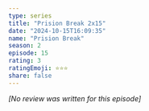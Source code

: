 ```yaml
---
type: series
title: "Prision Break 2x15"
date: "2024-10-15T16:09:35"
name: "Prision Break"
season: 2
episode: 15
rating: 3
ratingEmoji: ⭐️⭐️⭐️
share: false
---
```


*[No review was written for this episode]*
